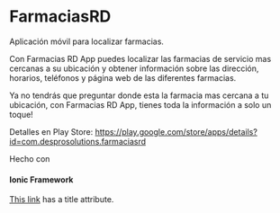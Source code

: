 # FarmaciasRD

Aplicación móvil para localizar farmacias.

Con Farmacias RD App puedes localizar las farmacias de servicio mas cercanas a su ubicación y obtener información sobre las dirección, horarios, teléfonos y página web de las diferentes farmacias.

Ya no tendrás que preguntar donde esta la farmacia mas cercana a tu ubicación, con Farmacias RD App, tienes toda la información a solo un toque!

Detalles en Play Store: https://play.google.com/store/apps/details?id=com.desprosolutions.farmaciasrd

Hecho con 
#### Ionic Framework

[This link](http://example.com/ "Title") has a title attribute.
